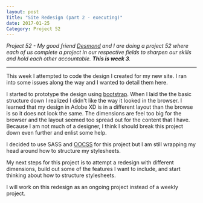 ```yaml
---
layout: post
Title: "Site Redesign (part 2 - executing)"
date: 2017-01-25
Category: Project 52
---
```


*Project 52 - My good friend [Desmond](http://designxdesmond.com/) and I are doing a project 52 where each of us complete a project in our respective fields to sharpen our skills and hold each other accountable. **This is week 3**.* 

***


This week I attempted to code the design I created for my new site. I ran into some issues along the way and I wanted to detail them here. 

I started to prototype the design using [bootstrap](getbootstrap.com/). When I laid the the basic structure down I realized I didn't like the way it looked in the browser. I learned that my design in Adobe XD is in a different layout than the browse is so it does not look the same. The dimensions are feel too big for the browser and the layout seemed too spread out for the content that I have. Because I am not much of a designer, I think I should break this project down even further and enlist some help. 

I decided to use SASS and [OOCSS](oocss.org/) for this project but I am still wrapping my head around how to structure my stylesheets. 

My next steps for this project is to attempt a redesign with different dimensions, build out some of the features I want to include, and start thinking about how to structure stylesheets. 

I will work on this redesign as an ongoing project instead of a weekly project. 